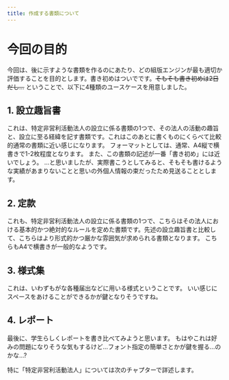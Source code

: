 ```yaml
---
title: 作成する書類について
---
```


# 今回の目的

今回は、後に示すような書類を作るのにあたり、どの組版エンジンが最も適切か評価することを目的とします。書き初めはついでです。~~そもそも書き初めは2日だし...~~
ということで、以下に4種類のユースケースを用意しました。

## 1. 設立趣旨書

これは、特定非営利活動法人の設立に係る書類の1つで、その法人の活動の趣旨と、設立に至る経緯を記す書類です。これはこのあとに書くものにくらべて比較的通常の書類に近い感じになります。
フォーマットとしては、通常、A4縦で横書きで1-2枚程度となります。
また、この書類の記述が一番「書き初め」には近いでしょう。
...と思いましたが、実際書こうとしてみると、そもそも書けるような実績があまりないことと思いの外個人情報の束だったため見送ることとします。

## 2. 定款

これも、特定非営利活動法人の設立に係る書類の1つで、こちらはその法人における基本的かつ絶対的なルールを定めた書類です。先述の設立趣旨書と比較して、こちらはより形式的かつ厳かな雰囲気が求められる書類となります。
こちらもA4で横書きが一般的なようです。

## 3. 様式集

これは、いわずもがな各種届出などに用いる様式ということです。
いい感じにスペースをあけることができるかが鍵となりそうですね。

## 4. レポート

最後に、学生らしくレポートを書き比べてみようと思います。
もはやこれは好みの問題になりそうな気もするけど...フォント指定の簡単さとかが鍵を握る...のかな...?

特に「特定非営利活動法人」については次のチャプターで詳述します。
